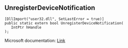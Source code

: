 ## UnregisterDeviceNotification

```
[DllImport("user32.dll", SetLastError = true)]
public static extern bool UnregisterDeviceNotification(
   IntPtr hHandle
);
```

Microsoft documentation: [Link](https://docs.microsoft.com/en-us/windows/win32/api/winuser/nf-winuser-unregisterdevicenotification)
